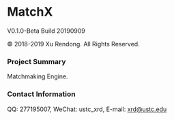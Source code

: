 # MatchX
V0.1.0-Beta Build 20190909

© 2018-2019 Xu Rendong. All Rights Reserved.

### Project Summary
Matchmaking Engine.

### Contact Information
QQ: 277195007, WeChat: ustc_xrd, E-mail: xrd@ustc.edu
